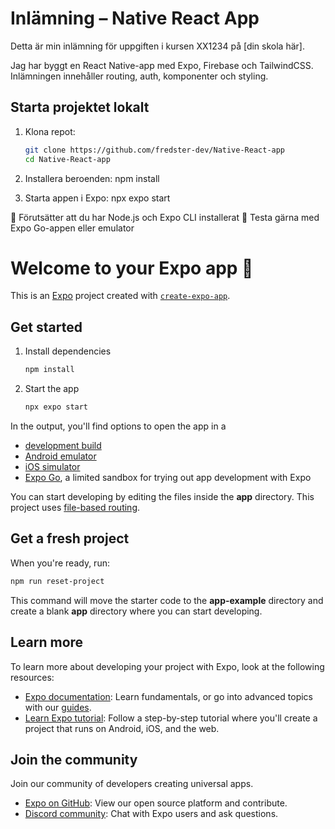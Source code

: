 # Inlämning – Native React App

Detta är min inlämning för uppgiften i kursen XX1234 på [din skola här].

Jag har byggt en React Native-app med Expo, Firebase och TailwindCSS.  
Inlämningen innehåller routing, auth, komponenter och styling.

## Starta projektet lokalt

1. Klona repot:

   ```bash
   git clone https://github.com/fredster-dev/Native-React-app
   cd Native-React-app

2. Installera beroenden:
   npm install

3. Starta appen i Expo:
npx expo start

🔧 Förutsätter att du har Node.js och Expo CLI installerat
📱 Testa gärna med Expo Go-appen eller emulator

# Welcome to your Expo app 👋

This is an [Expo](https://expo.dev) project created with [`create-expo-app`](https://www.npmjs.com/package/create-expo-app).

## Get started

1. Install dependencies

   ```bash
   npm install
   ```

2. Start the app

   ```bash
   npx expo start
   ```

In the output, you'll find options to open the app in a

- [development build](https://docs.expo.dev/develop/development-builds/introduction/)
- [Android emulator](https://docs.expo.dev/workflow/android-studio-emulator/)
- [iOS simulator](https://docs.expo.dev/workflow/ios-simulator/)
- [Expo Go](https://expo.dev/go), a limited sandbox for trying out app development with Expo

You can start developing by editing the files inside the **app** directory. This project uses [file-based routing](https://docs.expo.dev/router/introduction).

## Get a fresh project

When you're ready, run:

```bash
npm run reset-project
```

This command will move the starter code to the **app-example** directory and create a blank **app** directory where you can start developing.

## Learn more

To learn more about developing your project with Expo, look at the following resources:

- [Expo documentation](https://docs.expo.dev/): Learn fundamentals, or go into advanced topics with our [guides](https://docs.expo.dev/guides).
- [Learn Expo tutorial](https://docs.expo.dev/tutorial/introduction/): Follow a step-by-step tutorial where you'll create a project that runs on Android, iOS, and the web.

## Join the community

Join our community of developers creating universal apps.

- [Expo on GitHub](https://github.com/expo/expo): View our open source platform and contribute.
- [Discord community](https://chat.expo.dev): Chat with Expo users and ask questions.
